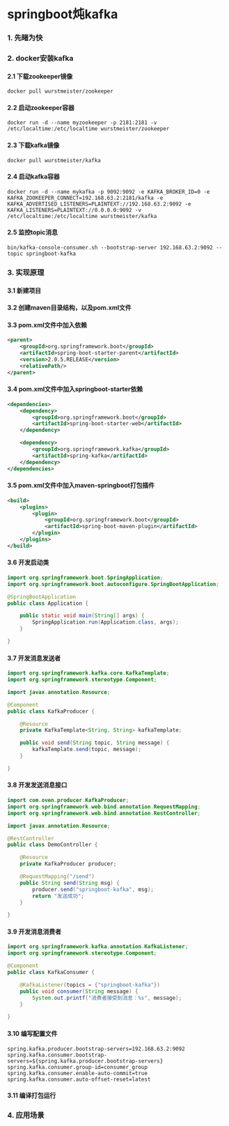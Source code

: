 # springboot炖kafka
### 1. 先睹为快
### 2. docker安装kafka
#### 2.1 下载zookeeper镜像
```shell script
docker pull wurstmeister/zookeeper
```
#### 2.2 启动zookeeper容器
```shell script
docker run -d --name myzookeeper -p 2181:2181 -v /etc/localtime:/etc/localtime wurstmeister/zookeeper
```
#### 2.3 下载kafka镜像
```shell script
docker pull wurstmeister/kafka
```
#### 2.4 启动kafka容器
```shell script
docker run -d --name mykafka -p 9092:9092 -e KAFKA_BROKER_ID=0 -e KAFKA_ZOOKEEPER_CONNECT=192.168.63.2:2181/kafka -e KAFKA_ADVERTISED_LISTENERS=PLAINTEXT://192.168.63.2:9092 -e KAFKA_LISTENERS=PLAINTEXT://0.0.0.0:9092 -v /etc/localtime:/etc/localtime wurstmeister/kafka
```
#### 2.5 监控topic消息
```shell script
bin/kafka-console-consumer.sh --bootstrap-server 192.168.63.2:9092 --topic springboot-kafka
```
### 3. 实现原理
#### 3.1 新建项目
#### 3.2 创建maven目录结构，以及pom.xml文件
#### 3.3 pom.xml文件中加入依赖
```xml
<parent>
    <groupId>org.springframework.boot</groupId>
    <artifactId>spring-boot-starter-parent</artifactId>
    <version>2.0.5.RELEASE</version>
    <relativePath/>
</parent>
```
#### 3.4 pom.xml文件中加入springboot-starter依赖
```xml
<dependencies>
    <dependency>
        <groupId>org.springframework.boot</groupId>
        <artifactId>spring-boot-starter-web</artifactId>
    </dependency>

    <dependency>
        <groupId>org.springframework.kafka</groupId>
        <artifactId>spring-kafka</artifactId>
    </dependency>
</dependencies>
```
#### 3.5 pom.xml文件中加入maven-springboot打包插件
```xml
<build>
    <plugins>
        <plugin>
            <groupId>org.springframework.boot</groupId>
            <artifactId>spring-boot-maven-plugin</artifactId>
        </plugin>
    </plugins>
</build>
```
#### 3.6 开发启动类
```java
import org.springframework.boot.SpringApplication;
import org.springframework.boot.autoconfigure.SpringBootApplication;

@SpringBootApplication
public class Application {

    public static void main(String[] args) {
        SpringApplication.run(Application.class, args);
    }

}
```
#### 3.7 开发消息发送者
```java
import org.springframework.kafka.core.KafkaTemplate;
import org.springframework.stereotype.Component;

import javax.annotation.Resource;

@Component
public class KafkaProducer {

    @Resource
    private KafkaTemplate<String, String> kafkaTemplate;

    public void send(String topic, String message) {
        kafkaTemplate.send(topic, message);
    }

}
```
#### 3.8 开发发送消息接口
```java
import com.oven.producer.KafkaProducer;
import org.springframework.web.bind.annotation.RequestMapping;
import org.springframework.web.bind.annotation.RestController;

import javax.annotation.Resource;

@RestController
public class DemoController {

    @Resource
    private KafkaProducer producer;

    @RequestMapping("/send")
    public String send(String msg) {
        producer.send("springboot-kafka", msg);
        return "发送成功";
    }

}
```
#### 3.9 开发消息消费者
```java
import org.springframework.kafka.annotation.KafkaListener;
import org.springframework.stereotype.Component;

@Component
public class KafkaConsumer {

    @KafkaListener(topics = {"springboot-kafka"})
    public void consumer(String message) {
        System.out.printf("消费者接受到消息：%s", message);
    }

}
```
#### 3.10 编写配置文件
```properties
spring.kafka.producer.bootstrap-servers=192.168.63.2:9092
spring.kafka.consumer.bootstrap-servers=${spring.kafka.producer.bootstrap-servers}
spring.kafka.consumer.group-id=consumer_group
spring.kafka.consumer.enable-auto-commit=true
spring.kafka.consumer.auto-offset-reset=latest
```
#### 3.11 编译打包运行
### 4. 应用场景